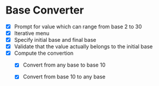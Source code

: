 # Base Converter

- [x] Prompt for value which can range from base 2 to 30 
- [x] Iterative menu
- [x] Specify initial base and final base
- [x] Validate that the value actually belongs to the initial base
- [x] Compute the convertion
	- [x] Convert from any base to base 10
	- [x] Convert from base 10 to any base


